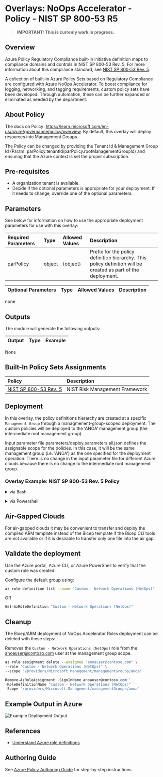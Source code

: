 # Overlays: NoOps Accelerator - Policy - NIST SP 800-53 R5 

> **IMPORTANT: This is currenly work in progress.**

## Overview

Azure Policy Regulatory Compliance built-in initiative definition maps to compliance domains and controls in NIST SP 800-53 Rev. 5. For more information about this compliance standard, see [NIST SP 800-53 Rev. 5](https://csrc.nist.gov/Projects/risk-management/sp800-53-controls/release-search#/).

A collection of built-in Azure Policy Sets based on Regulatory Compliance are configured with Azure NoOps Accelerator. To boost compliance for logging, networking, and tagging requirements, custom policy sets have been developed. Through automation, these can be further expanded or eliminated as needed by the department.

## About Policy

The docs on Policy: <https://learn.microsoft.com/en-us/azure/governance/policy/overview>. By default, this overlay will deploy resources into Management Groups.

The Policy can be changed by providing the Tenant Id  & Management Group Id (Param: parPolicy.tenantId/parPolicy.rootManagementGroupId) and ensuring that the Azure context is set the proper subscription.

## Pre-requisites

* A organization tenant is available.
* Decide if the optional parameters is appropriate for your deployment. If it needs to change, override one of the optional parameters.

## Parameters

See below for information on how to use the appropriate deployment parameters for use with this overlay:

Required Parameters | Type | Allowed Values | Description
| :-- | :-- | :-- | :-- |
| parPolicy | object | {object} |  Prefix for the policy definition hierarchy.  This policy definition will be created as part of the deployment. |

Optional Parameters | Type | Allowed Values | Description
| :-- | :-- | :-- | :-- |
none

## Outputs

The module will generate the following outputs:

| Output | Type | Example |
| ------ | ---- | ------- |
None

## Built-In Policy Sets Assignments

Policy |  Description
| :-- | :-- |
[NIST SP 800-53 Rev. 5](https://learn.microsoft.com/en-us/azure/governance/policy/samples/nist-sp-800-53-r4) | NIST Risk Management Framework

## Deployment

In this overlay, the policy definitions hierarchy are created at a specific `Management Group` through a managmenent-group-scoped deployment. The custom policies will be deployed to the 'ANOA' management group (the intermediate root management group).

Input parameter file parameters/deploy.parameters.all.json defines the assignable scope for the policies. In this case, it will be the same management group (i.e. 'ANOA') as the one specified for the deployment operation. There is no change in the input parameter file for different Azure clouds because there is no change to the intermediate root management group.

<h3>Overlay Example: NIST SP 800-53 Rev. 5 Policy</h3>

<details>

<summary>via Bash</summary>

```bash
# For Azure Commerical regions
az login
cd src/bicep/overlays
cd policy/nist-r5
az deployment mg create \
   --name deploy-policy-nist-r5 \
   --management-group-id 'ANOA' \
   --template-file overlays/policy/nist-r5/deploy.bicep \
   --parameters @overlays/policy/nist-r5/deploy.parameters.all.json \
   --location 'eastus'
```

```bash
# For Azure Government regions

# change Azure Clouds
az cloud set --name AzureUSGovernment

#sign  into AZ CLI, this will redirect you to a web browser for authentication, if required
az login
az deployment mg create \
   --name deploy-policy-nist-r5 \
   --management-group-id 'ANOA' \
   --template-file overlays/policy/nist-r5/deploy.bicep \
   --parameters @overlays/policy/nist-r5/deploy.parameters.all.json \
  --location 'usgovvirginia'
```

</details>
<p>

<details>

<summary>via Powershell</summary>

```powershell
# For Azure Commerical regions

#sign in to Azure  from Powershell, this will redirect you to a web browser for authentication, if required
Connect-AzAccount

#Fetch the list of available Tenant Ids.
Get-AzTenant

#Grab the tenant Id Switch to another active directory tenant.
Set-AzContext -TenantId XXXXXXXX-XXXX-XXXX-XXXX-XXXXXXXXXXXX

New-AzManagementGroupDeployment `
  -Name deploy-policy-nist-r5 `
  -ManagementGroupId xxxxxxx-xxxx-xxxxxx-xxxxx-xxxx
  -TemplateFile overlays/policy/nist-r5/deploy.bicep `
  -TemplateParameterFile overlays/policy/nist-r5/deploy.parameters.all.json `
  -Location 'eastus'
```

OR

```powershell
# For Azure Government regions

#sign in to Azure  from Powershell, this will redirect you to a web browser for authentication, if required
Connect-AzAccount

#Fetch the list of available Tenant Ids.
Get-AzTenant

#Grab the tenant Id Switch to another active directory tenant.
Set-AzContext -TenantId XXXXXXXX-XXXX-XXXX-XXXX-XXXXXXXXXXXX

New-AzManagementGroupDeployment `
  -Name deploy-policy-nist-r5 `
  -ManagementGroupId xxxxxxx-xxxx-xxxxxx-xxxxx-xxxx
  -TemplateFile overlays/policy/nist-r5/deploy.bicep `
  -TemplateParameterFile overlays/policy/nist-r5/deploy.parameters.all.json `
  -Location  'usgovvirginia'
```
</details>
<p>

## Air-Gapped Clouds

For air-gapped clouds it may be convenient to transfer and deploy the compiled ARM template instead of the Bicep template if the Bicep CLI tools are not available or if it is desirable to transfer only one file into the air gap.

## Validate the deployment

Use the Azure portal, Azure CLI, or Azure PowerShell to verify that the custom role was created.

Configure the default group using:

```bash
az role definition list --name "Custom - Network Operations (NetOps)"
```

OR

```powershell
Get-AzRoleDefinition "Custom - Network Operations (NetOps)"
```

## Cleanup

The Bicep/ARM deployment of NoOps Accelerator Roles deployment can be deleted with these steps:

Removes the `Custom - Network Operations (NetOps)` role from the anoauser@contoso.com user at the management group scope.

```bash
az role assignment delete --assignee "anoauser@contoso.com" \
--role "Custom - Network Operations (NetOps)" \
--scope "/providers/Microsoft.Management/managementGroups/anoa"
```

```powershell
Remove-AzRoleAssignment -SignInName anoauser@contoso.com `
-RoleDefinitionName "Custom - Network Operations (NetOps)" `
-Scope "/providers/Microsoft.Management/managementGroups/anoa"
```

## Example Output in Azure

![Example Deployment Output](images/operationsNetworkExampleDeploymentOutput.png "Example Deployment Output in Azure global regions")

## References

* [Understand Azure role definitions](https://learn.microsoft.com/en-us/azure/role-based-access-control/role-definitions)

## Authoring Guide

See [Azure Policy Authoring Guide](authoring-guide.md) for step-by-step instructions.

[nist80053r5Policyset]: https://docs.microsoft.com/azure/governance/policy/samples/nist-sp-800-53-r5
